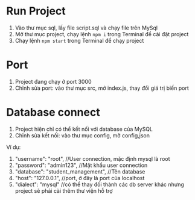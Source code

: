 # Run Project
1. Vào thư mục sql, lấy file script.sql và chạy file trên MySql
2. Mở thư mục project, chạy lệnh `npm i` trong Terminal để cài đặt project
3. Chạy lệnh `npm start` trong Terminal để chạy project

# Port
1. Project đang chạy ở port 3000
2. Chỉnh sửa port: vào thư mục src, mở index.js, thay đổi giá trị biến port

# Database connect
1. Project hiện chỉ có thể kết nối với database của MySQL
2. Chỉnh sửa kết nối: vào thư mục config, mở config,json

Ví dụ:
1. "username": "root",               //User connection, mặc định mysql là root
2. "password": "admin123",           //Mật khẩu user connection
3. "database": "student_management", //Tên database
4. "host": "127.0.0.1",              //port, ở đây là port của localhost
5. "dialect": "mysql"                //có thể thay đối thành các db server khác nhưng project sẽ phải cài thêm thư viện hỗ trợ
